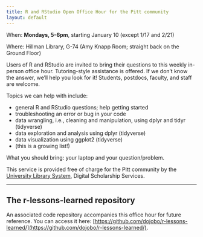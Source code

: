```yaml
---
title: R and RStudio Open Office Hour for the Pitt community
layout: default
---
```


When: **Mondays, 5-6pm**, starting January 10 (except 1/17 and 2/21)

Where: Hillman Library, G-74 (Amy Knapp Room; straight back on the Ground Floor)

Users of R and RStudio are invited to bring their questions to this weekly in-person office hour. Tutoring-style assistance is offered. If we don’t know the answer, we’ll help you look for it! Students, postdocs, faculty, and staff are welcome.

Topics we can help with include:

* general R and RStudio questions; help getting started
* troubleshooting an error or bug in your code
* data wrangling, i.e., cleaning and manipulation, using dplyr and tidyr (tidyverse)
* data exploration and analysis using dplyr (tidyverse)
* data visualization using ggplot2 (tidyverse)
* (this is a growing list!)

What you should bring: your laptop and your question/problem.



This service is provided free of charge for the Pitt community by the [University Library System](https://library.pitt.edu/), Digital Scholarship Services. 

-------

## The r-lessons-learned repository

An associated code repository accompanies this office hour for future reference. You can access it here: [https://github.com/dojobo/r-lessons-learned/](https://github.com/dojobo/r-lessons-learned/).
